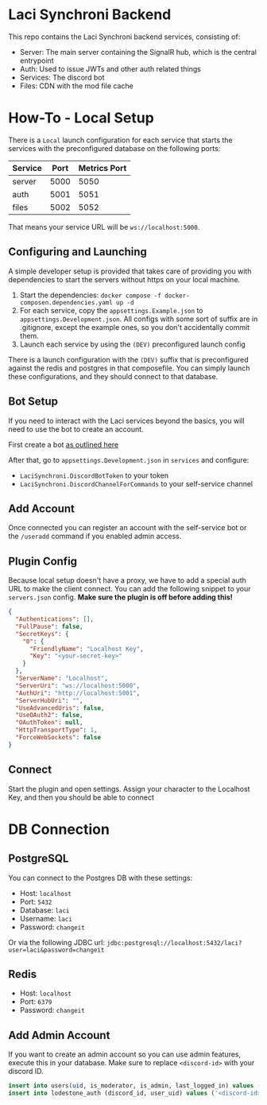 # Laci Synchroni Backend
This repo contains the Laci Synchroni backend services, consisting of:
- Server: The main server containing the SignalR hub, which is the central entrypoint
- Auth: Used to issue JWTs and other auth related things
- Services: The discord bot
- Files: CDN with the mod file cache

# How-To - Local Setup
There is a ``Local`` launch configuration for each service that starts the services with the preconfigured database on the following
ports:

| Service | Port | Metrics Port |
|---------|------|--------------|
| server  | 5000 | 5050         |
| auth    | 5001 | 5051         |
| files   | 5002 | 5052         |

That means your service URL will be ``ws://localhost:5000``.

## Configuring and Launching
A simple developer setup is provided that takes care of providing you with dependencies to start the servers without
https on your local machine.

1. Start the dependencies: ``docker compose -f docker-composen.dependencies.yaml up -d``
2. For each service, copy the ``appsettings.Example.json`` to ``appsettings.Development.json``. All configs with some sort of
suffix are in .gitignore, except the example ones, so you don't accidentally commit them.
3. Launch each service by using the ``(DEV)`` preconfigured launch config

There is a launch configuration with the ``(DEV)`` suffix that is preconfigured against the redis and postgres in that
composefile. You can simply launch these configurations, and they should connect to that database.

## Bot Setup
If you need to interact with the Laci services beyond the basics, you will need to use the bot to create an account.

First create a bot [as outlined here](https://lacisynchroni.github.io/wiki/docs/hosting/tutorial-basics/bot-setup)

After that, go to ``appsettings.Development.json`` in ``services`` and configure:
- ``LaciSynchroni.DiscordBotToken`` to your token
- ``LaciSynchroni.DiscordChannelForCommands`` to your self-service channel

## Add Account
Once connected you can register an account with the self-service bot or the ``/useradd`` command if you enabled admin access.

## Plugin Config
Because local setup doesn't have a proxy, we have to add a special auth URL to make the client connect. You can add the
following snippet to your ``servers.json`` config. **Make sure the plugin is off before adding this!**

```json
{
  "Authentications": [],
  "FullPause": false,
  "SecretKeys": {
    "0": {
      "FriendlyName": "Localhost Key",
      "Key": "<your-secret-key>"
    }
  },
  "ServerName": "Localhost",
  "ServerUri": "ws://localhost:5000",
  "AuthUri": "http://localhost:5001",
  "ServerHubUri": "",
  "UseAdvancedUris": false,
  "UseOAuth2": false,
  "OAuthToken": null,
  "HttpTransportType": 1,
  "ForceWebSockets": false
}
```

## Connect
Start the plugin and open settings. Assign your character to the Localhost Key, and then you should be able to connect


# DB Connection
## PostgreSQL
You can connect to the Postgres DB with these settings:

- Host: ``localhost``
- Port: ``5432``
- Database: ``laci``
- Username: ``laci``
- Password: ``changeit``

Or via the following JDBC url: ``jdbc:postgresql://localhost:5432/laci?user=laci&password=changeit``

## Redis
- Host: ``localhost``
- Port: ``6379``
- Password: ``changeit``

## Add Admin Account
If you want to create an admin account so you can use admin features, execute this in your database. Make sure to
replace ``<discord-id>`` with your discord ID.

```sql
insert into users(uid, is_moderator, is_admin, last_logged_in) values ('admin', true, true, current_timestamp);
insert into lodestone_auth (discord_id, user_uid) values ('<discord-id>', 'admin');
```